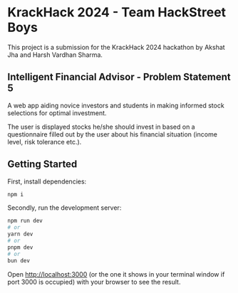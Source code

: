 # KrackHack 2024 - Team HackStreet Boys

This project is a submission for the KrackHack 2024 hackathon by Akshat Jha and Harsh Vardhan Sharma.

## Intelligent Financial Advisor - Problem Statement 5

A web app aiding novice investors and students in making informed stock selections for optimal investment.

The user is displayed stocks he/she should invest in based on a questionnaire filled out by the user about his financial situation (income level, risk tolerance etc.).

## Getting Started

First, install dependencies:

```bash
npm i
```

Secondly, run the development server:

```bash
npm run dev
# or
yarn dev
# or
pnpm dev
# or
bun dev
```

Open [http://localhost:3000](http://localhost:3000) (or the one it shows in your terminal window if port 3000 is occupied) with your browser to see the result.
